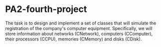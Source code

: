 # PA2-fourth-project
The task is to design and implement a set of classes that will simulate the registration of the company's computer equipment. Specifically, we will store information about networks (CNetwork), computers (CComputer), their processors (CCPU), memories (CMemory) and disks (CDisk).
